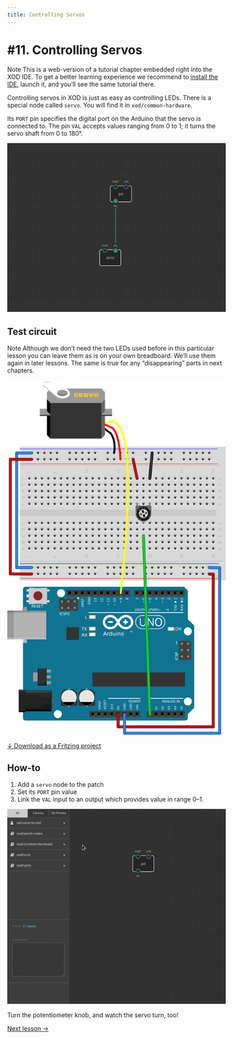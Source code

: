 ```yaml
---
title: Controlling Servos
---
```


# #11. Controlling Servos

<div class="ui segment note">
<span class="ui ribbon label">Note</span>
This is a web-version of a tutorial chapter embedded right into the XOD IDE.
To get a better learning experience we recommend to
<a href="../install/">install the IDE</a>, launch it, and you’ll see the
same tutorial there.
</div>

Controlling servos in XOD is just as easy as controlling LEDs. There is a
special node called `servo`. You will find it in `xod/common-hardware`.

Its `PORT` pin specifies the digital port on the Arduino that the servo is
connected to. The pin `VAL` accepts values ranging from 0 to 1; it turns the
servo shaft from 0 to 180°.

![Patch](./patch.png)

## Test circuit

<div class="ui segment note">
<span class="ui ribbon label">Note</span>
Although we don’t need the two LEDs used before in this particular lesson you
can leave them as is on your own breadboard. We’ll use them again in later
lessons. The same is true for any “disappearing” parts in next chapters.
</div>

![Circuit](./circuit.fz.png)

[↓ Download as a Fritzing project](./circuit.fzz)

## How-to

1. Add a `servo` node to the patch
2. Set its `PORT` pin value
3. Link the `VAL` input to an output which provides value in range 0–1.

![Screencast](./screencast.gif)

Turn the potentiometer knob, and watch the servo turn, too!

[Next lesson →](../12-help/)
